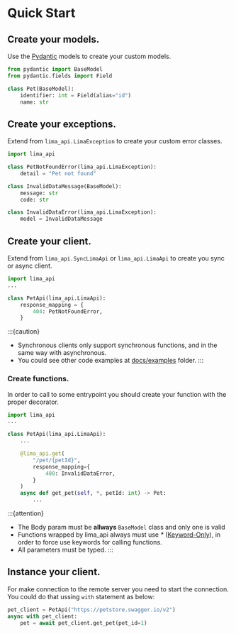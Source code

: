 # Quick Start

## Create your models.
Use the [Pydantic](https://docs.pydantic.dev/latest/) models to create your custom models.
```python
from pydantic import BaseModel
from pydantic.fields import Field

class Pet(BaseModel):
    identifier: int = Field(alias="id")
    name: str
```
   
## Create your exceptions.
Extend from `lima_api.LimaException` to create your custom error classes.
```python
import lima_api

class PetNotFoundError(lima_api.LimaException):
    detail = "Pet not found"

class InvalidDataMessage(BaseModel):
    message: str
    code: str

class InvalidDataError(lima_api.LimaException):
    model = InvalidDataMessage
```
   
## Create your client.
Extend from `lima_api.SyncLimaApi` or `lima_api.LimaApi` to create you sync or async client.
```python
import lima_api
...

class PetApi(lima_api.LimaApi):
    response_mapping = {
        404: PetNotFoundError,
    }
```
   
:::{caution}
* Synchronous clients only support synchronous functions, and in the same way with asynchronous.
* You could see other code examples at [docs/examples](../examples) folder.
:::

### Create functions.
In order to call to some entrypoint you should create your function with the proper decorator.
```python
import lima_api
...

class PetApi(lima_api.LimaApi):
    ...

    @lima_api.get(
        "/pet/{petId}",
        response_mapping={
            400: InvalidDataError,
        }
    )
    async def get_pet(self, *, petId: int) -> Pet:
        ...
```

:::{attention}
* The Body param must be **allways** `BaseModel` class and only one is valid
* Functions wrapped by lima_api always must use _*_ ([Keyword-Only](https://peps.python.org/pep-3102/)),
in order to force use keywords for calling functions.
* All parameters must be typed.
:::

## Instance your client.
For make connection to the remote server you need to start the connection.
You could do that ussing `with` statement as below:
```python
pet_client = PetApi("https://petstore.swagger.io/v2")
async with pet_client:
    pet = await pet_client.get_pet(pet_id=1)
```
